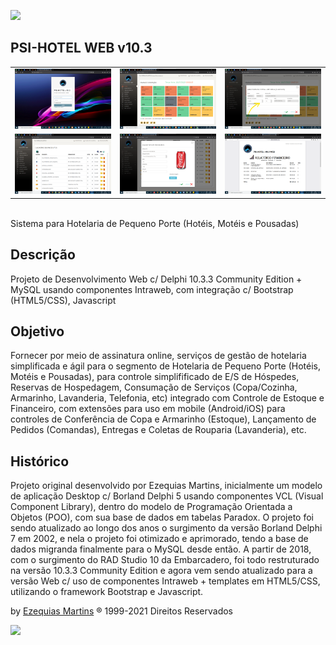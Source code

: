 <img src="psi-software.png" width="100"><br>
## PSI-HOTEL WEB v10.3
<table>
  <tbody>
    <tr>
      <td><img src="Imagens/t1.png" class="responsive"></td>
      <td><img src="Imagens/t2.png" class="responsive"></td>
      <td><img src="Imagens/t3.png" class="responsive"></td>
    </tr>
    <tr>
      <td><img src="Imagens/t4.png" class="responsive"></td>
      <td><img src="Imagens/t5.png" class="responsive"></td>
      <td><img src="Imagens/t6.png" class="responsive"></td>
    </tr>
  </tbody>
</table><br>
Sistema para Hotelaria de Pequeno Porte (Hotéis, Motéis e Pousadas)

## Descrição<br>
Projeto de Desenvolvimento Web c/ Delphi 10.3.3 Community Edition + MySQL usando componentes Intraweb, com integração c/ Bootstrap (HTML5/CSS), Javascript

## Objetivo<br> 
Fornecer por meio de assinatura online, serviços de gestão de hotelaria simplificada e ágil para o segmento de Hotelaria de Pequeno Porte (Hotéis, Motéis e Pousadas), para controle simplifificado de E/S de Hóspedes, Reservas de Hospedagem, Consumação de Serviços (Copa/Cozinha, Armarinho, Lavanderia, Telefonia, etc) integrado com Controle de Estoque e Financeiro, com extensões para uso em mobile (Android/iOS) para controles de Conferência de Copa e Armarinho (Estoque), Lançamento de Pedidos (Comandas), Entregas e Coletas de Rouparia (Lavanderia), etc.

## Histórico<br>
Projeto original desenvolvido por Ezequias Martins, inicialmente um modelo de aplicação Desktop c/ Borland Delphi 5 usando componentes VCL (Visual Component Library), dentro do modelo de Programação Orientada a Objetos (POO), com sua base de dados em tabelas Paradox. O projeto foi sendo atualizado ao longo dos anos o surgimento da versão Borland Delphi 7 em 2002, e nela o projeto foi otimizado e aprimorado, tendo a base de dados migranda finalmente para o MySQL desde então. A partir de 2018, com o surgimento do RAD Studio 10 da Embarcadero, foi todo restruturado na versão 10.3.3 Community Edition e agora vem sendo atualizado para a versão Web c/ uso de componentes Intraweb + templates em HTML5/CSS, utilizando o framework Bootstrap e Javascript.

by <a href="https://ezequiasmartins.blogspot.com/" target="_blank">Ezequias Martins</a> ® 1999-2021 Direitos Reservados
<p><a href="https://ezequiasmartins.blogspot.com/" target="_blank"><img src="assinatura.jpg"></a></p>
